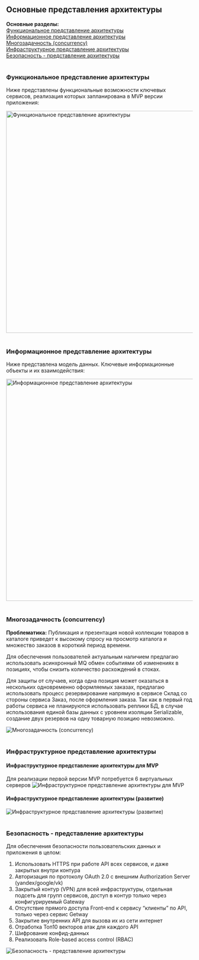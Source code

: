 ## Основные представления архитектуры

**Основные разделы:** <br/>
[Функциональное представление архитектуры](#Функциональное-представление-архитектуры)<br/>
[Информационное представление архитектуры](#Информационное-представление-архитектуры)<br/>
[Многозадачность (concurrency)](#Многозадачность-concurrency)<br/>
[Инфраструктурное представление архитектуры](#Инфраструктурное-представление-архитектуры)<br/>
[Безопасность - представление архитектуры](#безопасность---представление-архитектуры)<br/>
 <br/>

### Функциональное представление архитектуры
Ниже представлены функциональные возможности ключевых сервисов, реализация которых запланирована в MVP версии приложения: 

<image src="/images/Представления архитектуры/Функциональное представление архитектуры.png" alt="Функциональное представление архитектуры" width="600">
<br/> <br/>

### Информационное представление архитектуры
Ниже представлена модель данных. Ключевые информационные объекты и их взаимодействия:

<image src="/images/Представления архитектуры/Информационное представление архитектуры.png" alt="Информационное представление архитектуры" width="600">
 <br/> <br/>

### Многозадачность (concurrency)
**Проблематика:** Публикация и презентация новой коллекции товаров в каталоге приведет к высокому спросу на просмотр каталога и множество заказов в короткий период времени. 

Для обеспечения пользователей актуальным наличием предлагаю использовать асинхронный MQ обмен событиями об изменениях в позициях, чтобы снизить количество расхождений в стоках.

Для защиты от случаев, когда одна позиция может оказаться в нескольких одновременно оформляемых заказах, предлагаю использовать процесс резервирование напрямую в сервисе Склад со стороны сервиса Заказ, после оформления заказа.
Так как в первый год работы сервиса не планируются использовать реплики БД, в случае использования единой базы данных с уровнем изоляции Serializable,  создание двух резервов на одну товарную позицию невозможно. 

<image src="/images/Представления архитектуры/Многозадачность (concurrency).png" alt="Многозадачность (concurrency)">
 <br/> <br/>

### Инфраструктурное представление архитектуры

#### Инфраструктурное представление архитектуры для MVP
Для реализации первой версии MVP потребуется 6 виртуальных серверов 
<image src="/images/Представления архитектуры/Инфраструктурное представление архитектуры для MVP.png" alt="Инфраструктурное представление архитектуры для MVP">
  
#### Инфраструктурное представление архитектуры (развитие)
<image src="/images/Представления архитектуры/Инфраструктурное представление архитектуры (развитие).png" alt="Инфраструктурное представление архитектуры (развитие)">
 <br/> <br/>

### Безопасность - представление архитектуры
Для обеспечения безопасности пользовательских данных и приложения в целом: 
1) Использовать HTTPS при работе API всех сервисов, и даже закрытых внутри контура 
2) Авторизация по протоколу OAuth 2.0 с внешним Authorization Server (yandex/google/vk)
3) Закрытый контур (VPN) для всей инфраструктуры, отдельная подсеть для групп сервисов, доступ в контур только через конфигурируемый Gateway
4) Отсутствие прямого доступа Front-end к сервису “клиенты” по API, только через сервис Getway
5) Закрытие внутренних API для вызова их из сети интернет
6) Отработка Топ10 векторов атак для каждого  API
7) Шифрование конфид-данных
8) Реализовать Role-based access control (RBAC)

<image src="/images/Представления архитектуры/Безопасность - представление архитектуры.png" alt="Безопасность - представление архитектуры">


